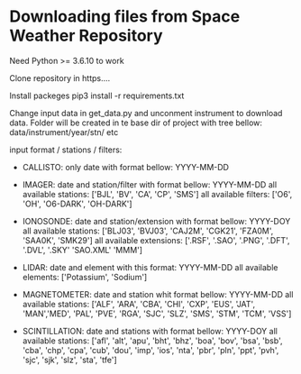 # Downloading files from Space Weather Repository

Need Python >= 3.6.10 to work

Clone repository in https....

Install packeges
pip3 install -r requirements.txt

Change input data in get_data.py and unconment instrument to download data.
Folder will be created in te base dir of project with tree bellow:
data/instrument/year/stn/ etc


input format / stations / filters:

- CALLISTO:
only date with format bellow:
YYYY-MM-DD

- IMAGER:
date and station/filter with format bellow:
YYYY-MM-DD
all available stations: ['BJL', 'BV', 'CA', 'CP', 'SMS']
all available filters: ['O6', 'OH', 'O6-DARK', 'OH-DARK']

- IONOSONDE:
date and station/extension with format bellow:
YYYY-DOY
all available stations: ['BLJ03', 'BVJ03', 'CAJ2M', 'CGK21', 'FZA0M', 'SAA0K', 'SMK29']
all available extensions: ['.RSF', '.SAO', '.PNG', '.DFT', '.DVL', '.SKY' 'SAO.XML' 'MMM']

- LIDAR:
date and element with this format:
YYYY-MM-DD
all available elements: ['Potassium', 'Sodium']

- MAGNETOMETER:
date and station whit format bellow:
YYYY-MM-DD
all available stations: ['ALF', 'ARA', 'CBA', 'CHI', 'CXP', 'EUS', 'JAT', 'MAN','MED',
                        'PAL', 'PVE', 'RGA', 'SJC', 'SLZ', 'SMS', 'STM', 'TCM', 'VSS']


- SCINTILLATION:
date and stations with format bellow:
YYYY-DOY
all available stations: ['afl', 'alt', 'apu', 'bht', 'bhz', 'boa', 'bov', 'bsa', 'bsb',
                         'cba', 'chp', 'cpa', 'cub', 'dou', 'imp', 'ios', 'nta', 'pbr',
                         'pln', 'ppt', 'pvh', 'sjc', 'sjk', 'slz', 'sta', 'tfe']
